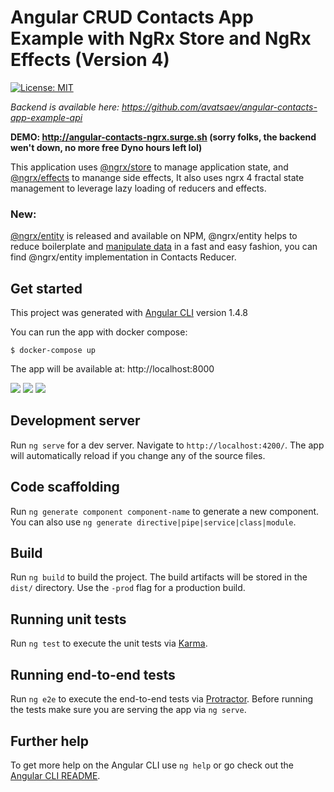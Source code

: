 # Angular CRUD Contacts App Example with NgRx Store and NgRx Effects (Version 4)

[![License: MIT](https://img.shields.io/badge/License-MIT-blue.svg)](https://opensource.org/licenses/MIT)




*Backend is available here: https://github.com/avatsaev/angular-contacts-app-example-api*

**DEMO: http://angular-contacts-ngrx.surge.sh (sorry folks, the backend wen't down, no more free Dyno hours left lol)**

This application uses [@ngrx/store](https://github.com/ngrx/platform/blob/master/docs/store/README.md) to manage application state, and [@ngrx/effects](https://github.com/ngrx/platform/blob/master/docs/effects/README.md) to manange side effects, It also uses ngrx 4 fractal state management to leverage lazy loading of reducers and effects.

### New:

[@ngrx/entity](https://github.com/ngrx/platform/tree/master/docs/entity) is released and available on NPM, @ngrx/entity helps to reduce boilerplate and [manipulate data](https://i.imgur.com/2IGdFRB.jpg) in a fast and easy fashion, you can find @ngrx/entity implementation in Contacts Reducer.


## Get started 
This project was generated with [Angular CLI](https://github.com/angular/angular-cli) version 1.4.8

You can run the app with docker compose:

```
$ docker-compose up
```

The app will be available at: http://localhost:8000

![](http://i.imgur.com/TKWwYgQ.png)
![](http://i.imgur.com/GBBXbuu.png)
![](http://i.imgur.com/J4inaXx.png)

## Development server

Run `ng serve` for a dev server. Navigate to `http://localhost:4200/`. The app will automatically reload if you change any of the source files.

## Code scaffolding

Run `ng generate component component-name` to generate a new component. You can also use `ng generate directive|pipe|service|class|module`.

## Build

Run `ng build` to build the project. The build artifacts will be stored in the `dist/` directory. Use the `-prod` flag for a production build.

## Running unit tests

Run `ng test` to execute the unit tests via [Karma](https://karma-runner.github.io).

## Running end-to-end tests

Run `ng e2e` to execute the end-to-end tests via [Protractor](http://www.protractortest.org/).
Before running the tests make sure you are serving the app via `ng serve`.

## Further help

To get more help on the Angular CLI use `ng help` or go check out the [Angular CLI README](https://github.com/angular/angular-cli/blob/master/README.md).
